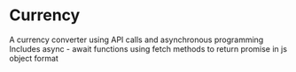 # Currency
A currency converter using API calls and asynchronous programming
Includes async - await functions using fetch methods to return promise in js object format
